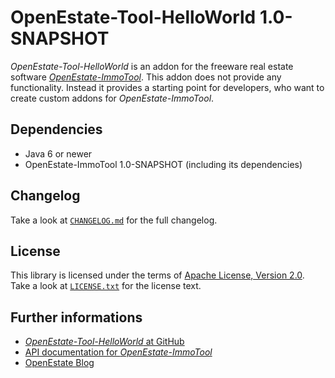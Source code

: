 OpenEstate-Tool-HelloWorld 1.0-SNAPSHOT
=======================================

*OpenEstate-Tool-HelloWorld* is an addon for the freeware real estate software
[*OpenEstate-ImmoTool*](http://openestate.org). This addon does not provide any
functionality. Instead it provides a starting point for developers, who want to
create custom addons for *OpenEstate-ImmoTool*.


Dependencies
------------

-   Java 6 or newer
-   OpenEstate-ImmoTool 1.0-SNAPSHOT (including its dependencies)


Changelog
---------

Take a look at [`CHANGELOG.md`](CHANGELOG.md) for the full changelog.


License
-------

This library is licensed under the terms of
[Apache License, Version 2.0](http://www.apache.org/licenses/LICENSE-2.0.html).
Take a look at [`LICENSE.txt`](LICENSE.txt) for the license text.


Further informations
--------------------

-   [*OpenEstate-Tool-HelloWorld* at GitHub](https://github.com/OpenEstate/OpenEstate-Tool-HelloWorld)
-   [API documentation for *OpenEstate-ImmoTool*](http://manual.openestate.org/OpenEstate-Tool/)
-   [OpenEstate Blog](http://openestate.org)
